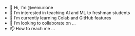 - 👋 Hi, I’m @vemurione
- 👀 I’m interested in teaching AI and ML to freshman students
- 🌱 I’m currently learning Colab  and GitHub features
- 💞️ I’m looking to collaborate on ...
- 📫 How to reach me ...

<!---
vemurione/vemurione is a ✨ special ✨ repository because its `README.md` (this file) appears on your GitHub profile.
You can click the Preview link to take a look at your changes.
--->

